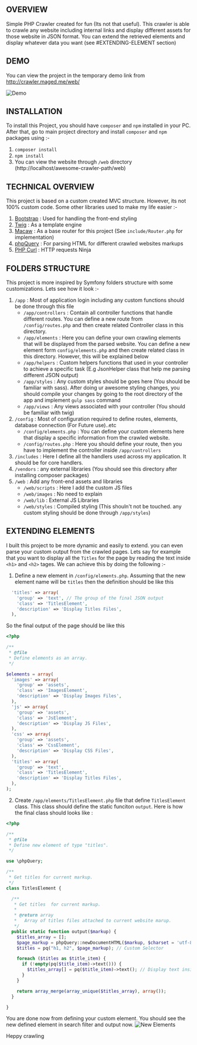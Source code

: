 ## OVERVIEW
Simple PHP Crawler created for fun (Its not that useful). This crawler is able to crawle any website including internal links and display different assets for those website in JSON format. You can extend the retrieved elements and display whatever data you want (see #EXTENDING-ELEMENT section)

## DEMO
You can view the project in the temporary demo link from
http://crawler.maged.me/web/

![Demo](http://i.imgur.com/qgMpVGW.gif)



## INSTALLATION
To install this Project, you should have `composer` and `npm` installed in your PC. After that, go to main project directory and install `composer` and `npm` packages using :- 



1. <code>composer install</code>
2. <code>npm install</code>
3. You can view the website through `/web` directory (http://localhost/awesome-crawler-path/web)



## TECHNICAL OVERVIEW
This project is based on a custom created MVC structure. However, its not 100% custom code. Some other libraries used to make my life easier :- 

1. <a href="http://getbootstrap.com">Bootstrap</a> : Used for handling the front-end styling
2. <a href="https://github.com/twigphp/Twig">Twig</a> : As a template engine
3. <a href="https://github.com/noahbuscher/Macaw">Macaw</a> : As a base router for this project (See `include/Router.php` for implementation)
4. <a href="https://github.com/electrolinux/phpquery">phpQuery</a> : For parsing HTML for different crawled websites markups
5. <a href="https://github.com/php-curl-class/php-curl-class">PHP Curl</a> : HTTP requests Ninja



## FOLDERS STRUCTURE
This project is more inspired by Symfony folders structure with some customizations. Lets see how it look :- 

1. `/app` : Most of application login including any custom functions should be done through this file
    * `/app/controllers` : Contain all controller functions that handle different routes. You can define a new route from `/config/routes.php` and then create related Controller class in this directory. 
    * `/app/elements` : Here you can define your own crawling elements that will be displayed from the parsed website. You can define a new element form `config/elements.php` and then create related class in this directory. However, this will be explained below
    * `/app/helpers` : Custom helpers functions that used in your controller to achieve a specific task (E.g JsonHelper class that help me parsing different JSON output)
    * `/app/styles` : Any custom styles should be goes here (You should be familiar with sass). After doing ur awesome styling changes, you should compile your changes by going to the root directory of the app and implement `gulp sass` command
    *  `/app/views` : Any views associated with your controller (You should be familiar with twig)
2. `/config` : Most of configuration required to define routes, elements, database connection (For Future use)..etc
    * `/config/elements.php` : You can define your custom elements here that display a specific information from the crawled website.
    * `/config/routes.php` : Here you should define your route, then you have to implement the controller inside `/app/controllers`
3. `/includes` : Here I define all the handlers used across my application. It should be for core handlers.
4. `/vendors` : any external libraries (You should see this directory after installing composer packages)
5. `/web` : Add any front-end assets and libraries
    * `/web/scripts` : Here I add the custom JS files 
    * `/web/images` : No need to explain
    * `/web/lib` : External JS Libraries
    * `/web/styles` : Compiled styling (This shouln't not be touched. any custom styling should be done through `/app/styles`)


## EXTENDING ELEMENTS
I built this project to be more dynamic and easily to extend. you can even parse your custom output from the crawled pages. Lets say for example that you want to display all the `Titles` for the page by reading the text inside `<h1>` and `<h2>` tages. We can achieve this by doing the following :- 

1. Define a new element in `/config/elements.php`. Assuming that the new element name will be `titles` then the definition should be like this 
```php
  'titles' => array(
    'group' => 'text', // The group of the final JSON output
    'class' => 'TitlesElement',
    'description' => 'Display Titles Files',
  ),
```

So the final output of the page should be like this 
```php
<?php

/**
 * @file
 * Define elements as an array.
 */

$elements = array(
  'images' => array(
    'group' => 'assets',
    'class' => 'ImagesElement',
    'description' => 'Display Images Files',
  ),
  'js' => array(
    'group' => 'assets',
    'class' => 'JsElement',
    'description' => 'Display JS Files',
  ),
  'css' => array(
    'group' => 'assets',
    'class' => 'CssElement',
    'description' => 'Display CSS Files',
  ),
  'titles' => array(
    'group' => 'text',
    'class' => 'TitlesElement',
    'description' => 'Display Titles Files',
  ),
);
```


2. Create `/app/elements/TitlesElement.php` file that define `TitlesElement` class. This class should define the static funciton `output`. Here is how the final class should looks like :

```php
<?php

/**
 * @file
 * Define new element of type "titles".
 */

use \phpQuery;

/**
 * Get titles for current markup.
 */
class TitlesElement {

  /**
   * Get titles  for current markup.
   *
   * @return array
   *   Array of titles files attached to current website marup.
   */
  public static function output($markup) {
    $titles_array = [];
    $page_markup = phpQuery::newDocumentHTML($markup, $charset = 'utf-8');
    $titles = pq("h1, h2", $page_markup); // Custom Selector

    foreach ($titles as $title_item) {
      if (!empty(pq($title_item)->text())) {
        $titles_array[] = pq($title_item)->text(); // Display text inside titles
      }
    }

    return array_merge(array_unique($titles_array), array());
  }

}

```

You are done now from defining your custom element. You should see the new defined element in search filter and output now. 
![New Elements](http://i.imgur.com/5eoDolk.png)


Heppy crawling 




